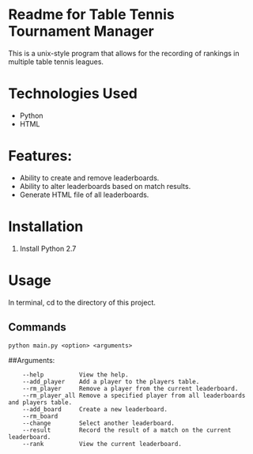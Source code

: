 # Readme for Table Tennis Tournament Manager

This is a unix-style program that allows for the recording of rankings in multiple table tennis leagues.

# Technologies Used
- Python
- HTML

# Features:
- Ability to create and remove leaderboards.
- Ability to alter leaderboards based on match results.
- Generate HTML file of all leaderboards.

# Installation

1) Install Python 2.7

# Usage

In terminal, cd to the directory of this project.

## Commands

```
python main.py <option> <arguments>
```

##Arguments:
```
    --help          View the help.
    --add_player    Add a player to the players table.
    --rm_player     Remove a player from the current leaderboard.
    --rm_player_all Remove a specified player from all leaderboards and players table.
    --add_board     Create a new leaderboard.
    --rm_board
    --change        Select another leaderboard.
    --result        Record the result of a match on the current leaderboard.
    --rank          View the current leaderboard.
```